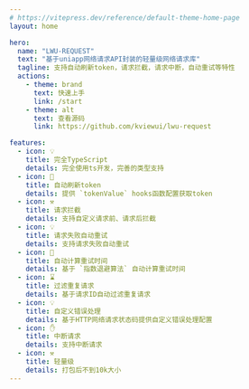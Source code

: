```yaml
---
# https://vitepress.dev/reference/default-theme-home-page
layout: home

hero:
  name: "LWU-REQUEST"
  text: "基于uniapp网络请求API封装的轻量级网络请求库"
  tagline: 支持自动刷新token，请求拦截，请求中断，自动重试等特性
  actions:
    - theme: brand
      text: 快速上手
      link: /start
    - theme: alt
      text: 查看源码
      link: https://github.com/kviewui/lwu-request

features:
  - icon: 💡
    title: 完全TypeScript
    details: 完全使用ts开发，完善的类型支持
  - icon: 🚀
    title: 自动刷新token
    details: 提供 `tokenValue` hooks函数配置获取token
  - icon: ⚒️
    title: 请求拦截
    details: 支持自定义请求前、请求后拦截
  - icon: 💡
    title: 请求失败自动重试
    details: 支持请求失败自动重试
  - icon: 🔨
    title: 自动计算重试时间
    details: 基于 `指数退避算法` 自动计算重试时间
  - icon: ⌛️
    title: 过滤重复请求
    details: 基于请求ID自动过滤重复请求
  - icon: 💡
    title: 自定义错误处理
    details: 基于HTTP网络请求状态码提供自定义错误处理配置
  - icon: ✋
    title: 中断请求
    details: 支持中断请求
  - icon: ⚒️
    title: 轻量级
    details: 打包后不到10k大小
---
```


